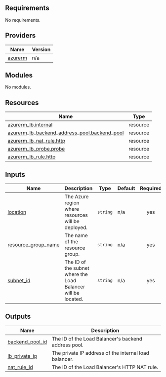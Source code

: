 ## Requirements

No requirements.

## Providers

| Name | Version |
|------|---------|
| <a name="provider_azurerm"></a> [azurerm](#provider\_azurerm) | n/a |

## Modules

No modules.

## Resources

| Name | Type |
|------|------|
| [azurerm_lb.internal](https://registry.terraform.io/providers/hashicorp/azurerm/latest/docs/resources/lb) | resource |
| [azurerm_lb_backend_address_pool.backend_pool](https://registry.terraform.io/providers/hashicorp/azurerm/latest/docs/resources/lb_backend_address_pool) | resource |
| [azurerm_lb_nat_rule.http](https://registry.terraform.io/providers/hashicorp/azurerm/latest/docs/resources/lb_nat_rule) | resource |
| [azurerm_lb_probe.probe](https://registry.terraform.io/providers/hashicorp/azurerm/latest/docs/resources/lb_probe) | resource |
| [azurerm_lb_rule.http](https://registry.terraform.io/providers/hashicorp/azurerm/latest/docs/resources/lb_rule) | resource |

## Inputs

| Name | Description | Type | Default | Required |
|------|-------------|------|---------|:--------:|
| <a name="input_location"></a> [location](#input\_location) | The Azure region where resources will be deployed. | `string` | n/a | yes |
| <a name="input_resource_group_name"></a> [resource\_group\_name](#input\_resource\_group\_name) | The name of the resource group. | `string` | n/a | yes |
| <a name="input_subnet_id"></a> [subnet\_id](#input\_subnet\_id) | The ID of the subnet where the Load Balancer will be located. | `string` | n/a | yes |

## Outputs

| Name | Description |
|------|-------------|
| <a name="output_backend_pool_id"></a> [backend\_pool\_id](#output\_backend\_pool\_id) | The ID of the Load Balancer's backend address pool. |
| <a name="output_lb_private_ip"></a> [lb\_private\_ip](#output\_lb\_private\_ip) | The private IP address of the internal load balancer. |
| <a name="output_nat_rule_id"></a> [nat\_rule\_id](#output\_nat\_rule\_id) | The ID of the Load Balancer's HTTP NAT rule. |
